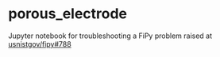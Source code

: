 # porous_electrode
Jupyter notebook for troubleshooting a FiPy problem raised at [usnistgov/fipy#788](https://github.com/usnistgov/fipy/issues/788)
